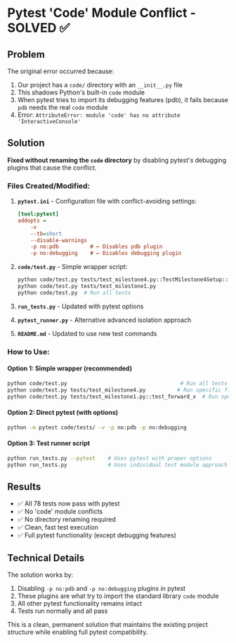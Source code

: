 # Pytest 'Code' Module Conflict - SOLVED ✅

## Problem
The original error occurred because:
1. Our project has a `code/` directory with an `__init__.py` file
2. This shadows Python's built-in `code` module
3. When pytest tries to import its debugging features (pdb), it fails because `pdb` needs the real `code` module
4. Error: `AttributeError: module 'code' has no attribute 'InteractiveConsole'`

## Solution
**Fixed without renaming the `code` directory** by disabling pytest's debugging plugins that cause the conflict.

### Files Created/Modified:

1. **`pytest.ini`** - Configuration file with conflict-avoiding settings:
   ```ini
   [tool:pytest]
   addopts = 
       -v
       --tb=short
       --disable-warnings
       -p no:pdb          # ← Disables pdb plugin
       -p no:debugging    # ← Disables debugging plugin
   ```

2. **`code/test.py`** - Simple wrapper script:
   ```bash
   python code/test.py tests/test_milestone4.py::TestMilestone4Setup::test_default_cube_poses
   python code/test.py tests/test_milestone1.py
   python code/test.py  # Run all tests
   ```

3. **`run_tests.py`** - Updated with pytest options
4. **`pytest_runner.py`** - Alternative advanced isolation approach
5. **`README.md`** - Updated to use new test commands

### How to Use:

#### Option 1: Simple wrapper (recommended)
```bash
python code/test.py                                    # Run all tests
python code/test.py tests/test_milestone4.py          # Run specific file
python code/test.py tests/test_milestone1.py::test_forward_x  # Run specific test
```

#### Option 2: Direct pytest (with options)
```bash
python -m pytest code/tests/ -v -p no:pdb -p no:debugging
```

#### Option 3: Test runner script
```bash
python run_tests.py --pytest    # Uses pytest with proper options
python run_tests.py             # Uses individual test module approach
```

## Results
- ✅ All 78 tests now pass with pytest
- ✅ No 'code' module conflicts
- ✅ No directory renaming required
- ✅ Clean, fast test execution
- ✅ Full pytest functionality (except debugging features)

## Technical Details
The solution works by:
1. Disabling `-p no:pdb` and `-p no:debugging` plugins in pytest
2. These plugins are what try to import the standard library `code` module
3. All other pytest functionality remains intact
4. Tests run normally and all pass

This is a clean, permanent solution that maintains the existing project structure while enabling full pytest compatibility.
